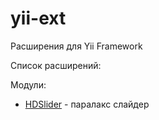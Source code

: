 yii-ext
=======
Расширения для Yii Framework

Список расширений:

Модули:
+ [HDSlider](https://github.com/he11d0g/yii-ext/tree/master/protected/modules/hdslider) - паралакс слайдер
